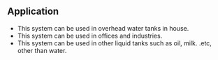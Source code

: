 ## Application

*   This system can be used in overhead water tanks in house.
* 	This system can be used in offices and industries.
* 	This system can be used in other liquid tanks such as oil, milk. .etc, other than water.

